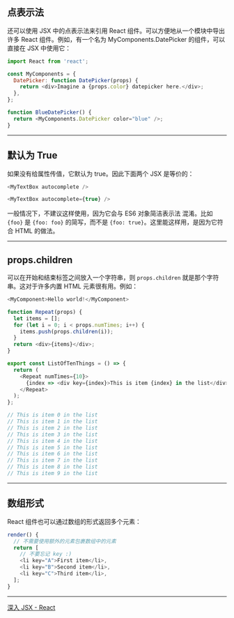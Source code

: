 ## 点表示法

还可以使用 JSX 中的点表示法来引用 React 组件。可以方便地从一个模块中导出许多 React 组件。例如，有一个名为 MyComponents.DatePicker 的组件，可以直接在 JSX 中使用它：

```javascript
import React from 'react';

const MyComponents = {
  DatePicker: function DatePicker(props) {
    return <div>Imagine a {props.color} datepicker here.</div>;
  },
};

function BlueDatePicker() {
  return <MyComponents.DatePicker color="blue" />;
}
```

---

## 默认为 True

如果没有给属性传值，它默认为 true。因此下面两个 JSX 是等价的：

```javascript
<MyTextBox autocomplete />

<MyTextBox autocomplete={true} />
```

一般情况下，不建议这样使用，因为它会与 ES6 对象简洁表示法 混淆。比如 `{foo}` 是 `{foo: foo}` 的简写，而不是 `{foo: true}`。这里能这样用，是因为它符合 HTML 的做法。

---

## props.children

可以在开始和结束标签之间放入一个字符串，则 `props.children` 就是那个字符串。这对于许多内置 HTML 元素很有用。例如：

```javascript
<MyComponent>Hello world!</MyComponent>
```

```javascript
function Repeat(props) {
  let items = [];
  for (let i = 0; i < props.numTimes; i++) {
    items.push(props.children(i));
  }
  return <div>{items}</div>;
}

export const ListOfTenThings = () => {
  return (
    <Repeat numTimes={10}>
      {index => <div key={index}>This is item {index} in the list</div>}
    </Repeat>
  );
};
```

```javascript
// This is item 0 in the list
// This is item 1 in the list
// This is item 2 in the list
// This is item 3 in the list
// This is item 4 in the list
// This is item 5 in the list
// This is item 6 in the list
// This is item 7 in the list
// This is item 8 in the list
// This is item 9 in the list
```

---

## 数组形式

React 组件也可以通过数组的形式返回多个元素：

```javascript
render() {
  // 不需要使用额外的元素包裹数组中的元素
  return [
    // 不要忘记 key :)
    <li key="A">First item</li>,
    <li key="B">Second item</li>,
    <li key="C">Third item</li>,
  ];
}
```

---

[深入 JSX - React](https://react.docschina.org/docs/jsx-in-depth.html#%E7%82%B9%E8%A1%A8%E7%A4%BA%E6%B3%95)
